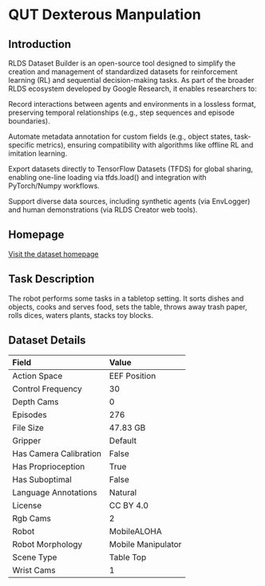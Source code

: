 # QUT Dexterous Manpulation


## Introduction

RLDS Dataset Builder is an open-source tool designed to simplify the creation and management of standardized datasets for reinforcement learning (RL) and sequential decision-making tasks. As part of the broader RLDS ecosystem developed by Google Research, it enables researchers to:

Record interactions between agents and environments in a lossless format, preserving temporal relationships (e.g., step sequences and episode boundaries).

Automate metadata annotation for custom fields (e.g., object states, task-specific metrics), ensuring compatibility with algorithms like offline RL and imitation learning.

Export datasets directly to TensorFlow Datasets (TFDS) for global sharing, enabling one-line loading via tfds.load() and integration with PyTorch/Numpy workflows.

Support diverse data sources, including synthetic agents (via EnvLogger) and human demonstrations (via RLDS Creator web tools).



## Homepage

[Visit the dataset homepage](https://github.com/fedeceola/rlds_dataset_builder)


## Task Description

The robot performs some tasks in a tabletop setting. It sorts dishes and objects, cooks and serves food, sets the table, throws away trash paper, rolls dices, waters plants, stacks toy blocks.


## Dataset Details

| Field                            | Value                    |
|:---------------------------------|:-------------------------|
| Action Space                     | EEF Position           |
| Control Frequency                     | 30           |
| Depth Cams                     | 0           |
| Episodes                     | 276           |
| File Size                     |  47.83 GB           |
| Gripper                     | Default           |
| Has Camera Calibration                     | False           |
| Has Proprioception                     | True           |
| Has Suboptimal                     | False           |
| Language Annotations                     | Natural           |
| License                     | CC BY 4.0           |
| Rgb Cams                     | 2           |
| Robot                     | MobileALOHA           |
| Robot Morphology                     | Mobile Manipulator           |
| Scene Type                     | Table Top           |
| Wrist Cams                     | 1           |


